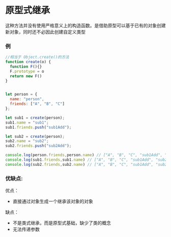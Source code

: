 # <a name="原型式继承">原型式继承</a>

这种方法并没有使用严格意义上的构造函数。是借助原型可以基于已有的对象创建新对象，同时还不必因此创建自定义类型

### 例

```js
//相当于 Object.create()的方法
function create(o) {
  function F(){}
  F.prototype = o
  return new F()
}


let person = {
  name: "person",
  friends: ["A", "B", "C"]
};

let sub1 = create(person);
sub1.name = "sub1";
sub1.friends.push("sub1Add");

let sub2 = create(person);
sub2.name = "sub2";
sub2.friends.push("sub2Add");

console.log(person.friends,person.name) // ["A", "B", "C", "sub1Add", "sub2Add"] "person"
console.log(sub1.friends,sub1.name) // ["A", "B", "C", "sub1Add", "sub2Add"] "sub1"
console.log(sub2.friends,sub2.name) // ["A", "B", "C", "sub1Add", "sub2Add"] "sub2"
```

### 优缺点:

优点：
  * 直接通过对象生成一个继承该对象的对象

缺点：
  * 不是类式继承，而是原型式基础，缺少了类的概念
  * 无法传递参数